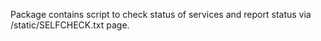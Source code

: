 Package contains script to check status of services and report status via /static/SELFCHECK.txt page.

